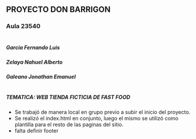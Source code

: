 ## PROYECTO DON BARRIGON

### Aula 23540
#

##### Garcia Fernando Luis
##### Zelaya Nahuel Alberto
##### Galeano Jonathan  Emanuel
#
##### TEMATICA: WEB TIENDA FICTICIA DE FAST FOOD


- Se trabajó de manera local en grupo previo a subir el inicio del proyecto.
- Se realizó el index.html en conjunto, luego el mismo se utilizó como plantilla para el resto de las paginas del sitio.
- falta definir footer
  